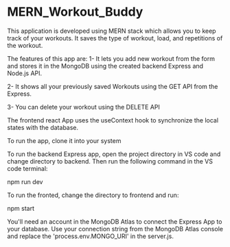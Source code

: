 # MERN_Workout_Buddy

This application is developed using MERN stack which allows you to keep track of your workouts. It saves the type of workout, load, and repetitions of the workout.

The features of this app are:
1- It lets you add new workout from the form and stores it in the MongoDB using the created backend Express and Node.js API.

2- It shows all your previously saved Workouts using the GET API from the Express.

3- You can delete your workout using the DELETE API

The frontend react App uses the useContext hook to synchronize the local states with the database.


To run the app, clone it into your system

To run the backend Express app, open the project directory in VS code and change directory to backend. Then run the following command in the VS code terminal:

npm run dev

To run the fronted, change the directory to frontend and run:

npm start

You'll need an account in the MongoDB Atlas to connect the Express App to your database. Use your connection string from the MongoDB Atlas console and replace the 'process.env.MONGO_URI' in the server.js.